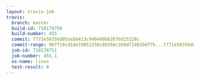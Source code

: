 ```yaml
---
layout: travis-job
travis:
  branch: master
  build-id: 718178750
  build-number: 455
  commit: f771e58356d05aa56413c940440b62676d25328c
  commit-range: 987f18cd1de19051250c80266c1b9df14020df7b...f771e58356d05aa56413c940440b62676d25328c
  job-id: 718178751
  job-number: 455.1
  os-name: linux
  test-result: 0
---
```

